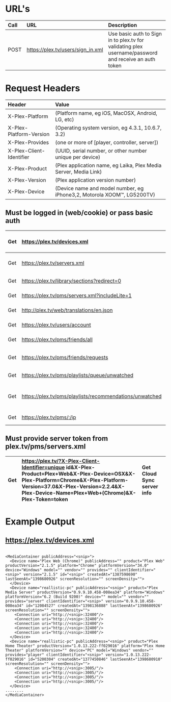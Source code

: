 # URL's #

|Call|URL|Description|
|:---|:--|:----------|
|POST|https://plex.tv/users/sign_in.xml|Use basic auth to Sign in to plex.tv for validating plex username/password and receive an auth token|

# Request Headers #
|Header|Value|
|:-----|:----|
|X-Plex-Platform|(Platform name, eg iOS, MacOSX, Android, LG, etc)|
|X-Plex-Platform-Version|(Operating system version, eg 4.3.1, 10.6.7, 3.2)|
|X-Plex-Provides|(one or more of [player, controller, server])|
|X-Plex-Client-Identifier|(UUID, serial number, or other number unique per device)|
|X-Plex-Product|(Plex application name, eg Laika, Plex Media Server, Media Link)|
|X-Plex-Version|(Plex application version number)|
|X-Plex-Device|(Device name and model number, eg iPhone3,2, Motorola XOOM™, LG5200TV)|


## Must be logged in (web/cookie) or pass basic auth ##
|Get|https://plex.tv/devices.xml|Gets a list of available clients and servers|
|:--|:--------------------------|:-------------------------------------------|
|Get|https://plex.tv/servers.xml|Gets a list of servers and their sections|
|Get|https://plex.tv/library/sections?redirect=0|Get cloud Sync Sections|
|Get|https://plex.tv/pms/servers.xml?includeLite=1|Get simple list of servers|
|Get|http://plex.tv/web/translations/en.json|Get Translations for example: en|
|Get|https://plex.tv/users/account|Get account information|
|Get|https://plex.tv/pms/friends/all|Get PMS server shares (?)|
|Get|https://plex.tv/pms/friends/requests|Get PMS server share requests (?)|
|Get|https://plex.tv/pms/playlists/queue/unwatched|Get Unwatched playlist queue (?)|
|Get|https://plex.tv/pms/playlists/recommendations/unwatched|Get Unwatched playlist recommendations (?)|
|Get|https://plex.tv/pms/:/ip|Get Current client remote IP|


## Must provide server token from plex.tv/pms/servers.xml ##
| Get | https://plex.tv/?X-Plex-Client-Identifier=unique id&X-Plex-Product=Plex+Web&X-Plex-Device=OSX&X-Plex-Platform=Chrome&X-Plex-Platform-Version=37.0&X-Plex-Version=2.2.4&X-Plex-Device-Name=Plex+Web+(Chrome)&X-Plex-Token=token |Get Cloud Sync server info|
|:----|:-------------------------------------------------------------------------------------------------------------------------------------------------------------------------------------------------------------------------------|:-------------------------|

# Example Output #

## https://plex.tv/devices.xml ##

```

<MediaContainer publicAddress="<snip>">
  <Device name="Plex Web (Chrome)" publicAddress="" product="Plex Web" productVersion="2.1.5" platform="Chrome" platformVersion="34.0" device="Windows" model="" vendor="" provides="" clientIdentifier="<snip>" version="2.1.5" id="<snip>" createdAt="1387598690" lastSeenAt="1398680926" screenResolution="" screenDensity="">
  </Device>
  <Device name="reallistic-pc" publicAddress="<snip>" product="Plex Media Server" productVersion="0.9.9.10.458-008ea34" platform="Windows" platformVersion="6.2 (Build 9200)" device="" model="" vendor="" provides="server" clientIdentifier="<snip>" version="0.9.9.10.458-008ea34" id="12084527" createdAt="1398136888" lastSeenAt="1398680926" screenResolution="" screenDensity="">
    <Connection uri="http://<snip>:32400"/>
    <Connection uri="http://<snip>:32400"/>
    <Connection uri="http://<snip>:32400"/>
    <Connection uri="http://<snip>:32400"/>
    <Connection uri="http://<snip>:32400"/>
  </Device>
  <Device name="reallistic-pc" publicAddress="<snip>" product="Plex Home Theater" productVersion="1.0.13.222-ff029016" platform="Plex Home Theater" platformVersion="" device="PC" model="Windows" vendor="" provides="player" clientIdentifier="<snip>" version="1.0.13.222-ff029016" id="5200304" createdAt="1377450846" lastSeenAt="1398680910" screenResolution="" screenDensity="">
    <Connection uri="http://<snip>:3005/"/>
    <Connection uri="http://<snip>:3005/"/>
    <Connection uri="http://<snip>:3005/"/>
    <Connection uri="http://<snip>:3005/"/>
  </Device>
........
</MediaContainer>

```